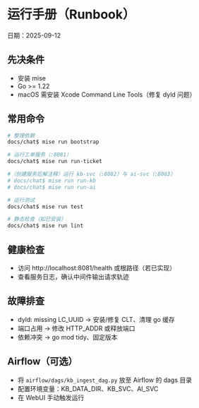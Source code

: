 # 运行手册（Runbook）

日期：2025-09-12

## 先决条件
- 安装 mise
- Go >= 1.22
- macOS 需安装 Xcode Command Line Tools（修复 dyld 问题）

## 常用命令
```sh
# 整理依赖
docs/chat$ mise run bootstrap

# 运行工单服务（:8081）
docs/chat$ mise run run-ticket

#（创建服务后解注释）运行 kb-svc（:8082）与 ai-svc（:8083）
# docs/chat$ mise run run-kb
# docs/chat$ mise run run-ai

# 运行测试
docs/chat$ mise run test

# 静态检查（如已安装）
docs/chat$ mise run lint
```

## 健康检查
- 访问 http://localhost:8081/health 或根路径（若已实现）
- 查看服务日志，确认中间件输出请求轨迹

## 故障排查
- dyld: missing LC_UUID → 安装/修复 CLT、清理 go 缓存
- 端口占用 → 修改 HTTP_ADDR 或释放端口
- 依赖冲突 → go mod tidy、固定版本

## Airflow（可选）
- 将 `airflow/dags/kb_ingest_dag.py` 放至 Airflow 的 dags 目录
- 配置环境变量：KB_DATA_DIR、KB_SVC、AI_SVC
- 在 WebUI 手动触发运行
